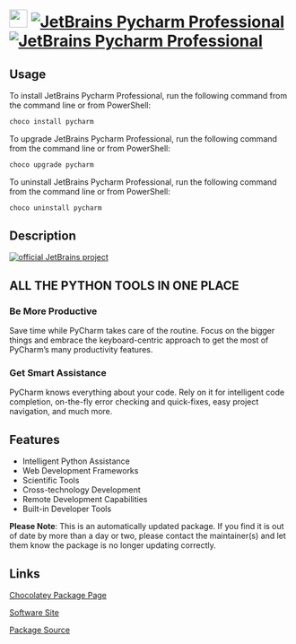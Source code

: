 ﻿# <img src="https://cdn.jsdelivr.net/gh/mkevenaar/chocolatey-packages@6683bc5c9dc34209811e34594b13ccee6dbf96af/icons/pycharm.png" width="32" height="32"/> [![JetBrains Pycharm Professional](https://img.shields.io/chocolatey/v/pycharm.svg?label=JetBrains+Pycharm+Professional)](https://community.chocolatey.org/packages/pycharm) [![JetBrains Pycharm Professional](https://img.shields.io/chocolatey/dt/pycharm.svg)](https://community.chocolatey.org/packages/pycharm)

## Usage

To install JetBrains Pycharm Professional, run the following command from the command line or from PowerShell:

```powershell
choco install pycharm
```

To upgrade JetBrains Pycharm Professional, run the following command from the command line or from PowerShell:

```powershell
choco upgrade pycharm
```

To uninstall JetBrains Pycharm Professional, run the following command from the command line or from PowerShell:

```powershell
choco uninstall pycharm
```

## Description

[![official JetBrains project](http://jb.gg/badges/official-plastic.svg)](https://confluence.jetbrains.com/display/ALL/JetBrains+on+GitHub)

## ALL THE PYTHON TOOLS IN ONE PLACE

### Be More Productive

Save time while PyCharm takes care of the routine. Focus on the bigger things and embrace the keyboard-centric approach to get the most of PyCharm’s many productivity features.

### Get Smart Assistance

PyCharm knows everything about your code. Rely on it for intelligent code completion, on-the-fly error checking and quick-fixes, easy project navigation, and much more.

## Features

* Intelligent Python Assistance
* Web Development Frameworks
* Scientific Tools
* Cross-technology Development
* Remote Development Capabilities
* Built-in Developer Tools

**Please Note**: This is an automatically updated package. If you find it is
out of date by more than a day or two, please contact the maintainer(s) and
let them know the package is no longer updating correctly.


## Links

[Chocolatey Package Page](https://community.chocolatey.org/packages/pycharm)

[Software Site](http://www.jetbrains.com/pycharm/)

[Package Source](https://github.com/mkevenaar/chocolatey-packages/tree/master/automatic/pycharm)

